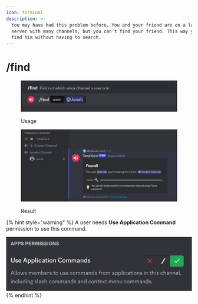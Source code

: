 ```yaml
---
icon: terminal
description: >-
  You may have had this problem before. You and your friend are on a large
  server with many channels, but you can't find your friend. This way you can
  find him without having to search.
---
```


# /find

<figure><img src="../.gitbook/assets/image (4) (1) (1) (1).png" alt=""><figcaption><p>Usage</p></figcaption></figure>

<figure><img src="../.gitbook/assets/image (5) (1).png" alt=""><figcaption><p>Result</p></figcaption></figure>

{% hint style="warning" %}
A user needs **Use Application Command** permission to use this command.

![](<../.gitbook/assets/image (75).png>)
{% endhint %}
